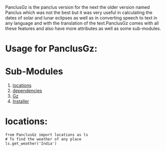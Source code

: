 PanclusGz is the panclus version for the next the older version named Panclus which was not the best but it was very useful in calculating the dates of solar and lunar eclipses as well as in converting speech to text in any language and with the translation of the text.PanclusGz comes with all these features and also have more attributes as well as some sub-modules.
# Usage for PanclusGz:

# Sub-Modules 
1. [locations](https://github.com/Ayush2007A/PanclusGz/blob/main/locations.py)<br>
2. [dependencies](https://github.com/Ayush2007A/PanclusGz/blob/main/locations.py)<br>
3. [Gz](https://github.com/Ayush2007A/PanclusGz/blob/main/Gz.py)<br>
4. [Installer](https://github.com/Ayush2007A/PanclusGz/blob/main/Installer.py)<br>

# locations:
	from PanclusGz import locations as ls
	# To find the weather of any place
	ls.get_weather('India')
	
